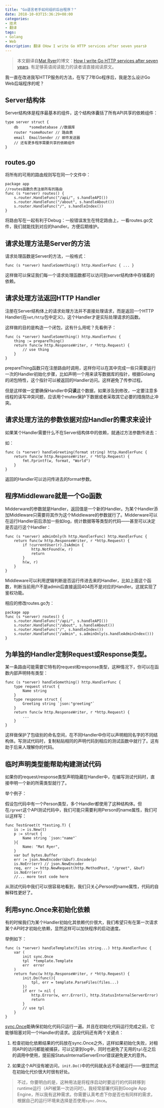 ```yaml
---
title: "Go语言老手如何组织后台程序？"
date: 2018-10-03T15:36:29+08:00
categories:
- 技术
- 翻译
tags:
- Golang
- Web
description: 翻译《How I write Go HTTP services after seven years》
---
```


> 本文翻译自[Mat Ryer](http://matryer.com/)的博文：[How I write Go HTTP services after seven years](https://medium.com/statuscode/how-i-write-go-http-services-after-seven-years-37c208122831). 有足够英语阅读能力的读者请直接阅读原文。

我一直在改进我写HTTP服务的方法，在写了7年Go程序后，我是怎么设计Go Web后端程序的呢？

## Server结构体

Server结构体是程序最基本的组件，这个结构体囊括了所有API共享的依赖组件：

```Golang
type server struct {
    db     *someDatabase //数据库
    router *someRouter // 路由表
    email  EmailSender // 邮件发送器
    // 还有更多程序需要共享的依赖组件
}
```

## routes.go

将所有的可用的路由规则写在同一个文件中：

```Golang
package app
//routes函数负责注册所有的路由
func (s *server) routes() {
    s.router.HandleFunc("/api/", s.handleAPI())
    s.router.HandleFunc("/about", s.handleAbout())
    s.router.HandleFunc("/", s.handleIndex())
}
```

将路由写在一起有利于Debug：一般错误发生在特定路由上，一看routes.go文件，我们就能找到对应的handler。方便后期维护。

## 请求处理方法是Server的方法

请求处理函数是Server的方法，一般格式：

```Golang
func (s *server) handleSomething() http.HandlerFunc { ... }
```

这样做可以保证我们每一个请求处理函数都可以访问到server结构体中存储着的依赖。

## 请求处理方法返回HTTP Handler

注册在Server结构体上的请求处理方法并不直接处理请求，而是返回一个HTTP Handler(在`net/http`包中定义)，这个Handler才是实际处理请求的函数。

这样做的目的是构造一个闭包，这有什么用呢？先看例子：

```Golang
func (s *server) handleSomething() http.HandlerFunc {
    thing := prepareThing()
    return func(w http.ResponseWriter, r *http.Request) {
        // use thing
    }
}
```

prepareThing函数只在注册路由时调用，这样你可以在其中完成一些只需要运行一次的Handler初始化步骤，比如声明一个用来读写数据库的指针，根据Golang的闭包特性，这个指针可以被返回的Handler访问。这样避免了传参过程。

但是这样做一定要确保Handler中**只读**这个数据，如果涉及到修改，一定要注意多线程的读写冲突问题，应该用个mutex保护下数据或者采取其它必要的措施防止冲突。

## 请求处理方法的参数依据对应Handler的需求来设计

如果某个Handler需要什么不在Server结构体中的依赖，就通过方法参数传进去：

如：

```Golang
func (s *server) handleGreeting(format string) http.HandlerFunc {
    return func(w http.ResponseWriter, r *http.Request) {
        fmt.Fprintf(w, format, "World")
    }
}
```

返回的Handler可以访问传进去的format参数。

## 程序Middleware就是一个Go函数

Midderware的参数就是Handler，返回值是一个新的Handler。为某个Handler添加Middleware只需要将其作为这个Middleware的参数就行了。Midderware可以在运行Handler前后添加一些如log，统计数据等等类型的代码——甚至可以决定是否运行这个Handler：

```Golang
func (s *server) adminOnly(h http.HandlerFunc) http.HandlerFunc {
    return func(w http.ResponseWriter, r *http.Request) {
        if !currentUser(r).IsAdmin {
            http.NotFound(w, r)
            return
        }
        h(w, r)
    }
}
```

Middleware可以利用逻辑判断是否运行传进去来的Handler，比如上面这个函数，判断当前用户不是admin后直接返回404而不是对应的Handler。这就实现了鉴权功能。

相应的修改routes.go为：

```Golang
package app
func (s *server) routes() {
    s.router.HandleFunc("/api/", s.handleAPI())
    s.router.HandleFunc("/about", s.handleAbout())
    s.router.HandleFunc("/", s.handleIndex())
    s.router.HandleFunc("/admin", s.adminOnly(s.handleAdminIndex()))
}
```

## 为单独的Handler定制Request或Response类型。

某一条路由可能需要它特有的request和response类型，这种情况下，你可以在函数内部声明特有类型：

```Golang
func (s *server) handleSomething() http.HandlerFunc {
    type request struct {
        Name string
    }
    type response struct {
        Greeting string `json:"greeting"`
    }
    return func(w http.ResponseWriter, r *http.Request) {
        ...
    }
}
```

这样做保护了包级别的命名空间，在不同Handler中你可以声明相同名字的不同结构体。写测试代码时，复制粘贴相同的声明代码到相应的测试函数中就行了。这有助于后来人理解你的代码。

## 临时声明类型能帮助构建测试代码

如果你的request/response类型声明隐藏在Handler中，在编写测试代码时，直接申明一个新的所需类型就行了。

举个例子：

假设包代码中有一个Person类型，多个Handler都使用了这种结构体。但在`/greet`这个API测试代码中，我们可能只需要利用Person的name属性，我们可以这样写：

```Golang
func TestGreet(t *testing.T) {
    is := is.New(t)
    p := struct {
        Name string `json:"name"`
    }{
        Name: "Mat Ryer",
    }
    var buf bytes.Buffer
    err := json.NewEncoder(&buf).Encode(p)
    is.NoErr(err) // json.NewEncoder
    req, err := http.NewRequest(http.MethodPost, "/greet", &buf)
    is.NoErr(err)
    //... more test code here
```

从测试代码中我们可以很容易地看到，我们只关心Person的name属性，代码的自解释性更好了。

## 利用sync.Once来初始化依赖

有的时候我们为某个Handler初始化其依赖代价很大，我们希望只有在第一次请求某个API时才初始化依赖，显然这样可以加快程序的启动速度。

举例如下：

```Golang
func (s *server) handleTemplate(files string...) http.HandlerFunc {
    var (
        init sync.Once
        tpl  *template.Template
        err  error
    )
    return func(w http.ResponseWriter, r *http.Request) {
        init.Do(func(){
            tpl, err = template.ParseFiles(files...)
        })
        if err != nil {
            http.Error(w, err.Error(), http.StatusInternalServerError)
            return
        }
        // use tpl
    }
}
```

[sync.Once](https://golang.org/pkg/sync/#Once)能确保初始化代码只运行一遍。并且在初始化代码运行完成之前，它能够阻塞对同一个Handler的请求。这段代码还有两个关键点：

1. 检查初始化依赖结果的代码放在sync.Once之外，这样如果初始化失败，对相同API的访问都能被捕获，可以记录到log中，同时也避免了无用的`tpl`在之后的调用中使用，提前报StatusInternalServerError错误避免更大的意外。

2. 如果这个API没有被访问，`init.Do()`中的代码就永远不会被运行——很显然这在初始化代价很大时很有好处。

> 不过，你要明白的是，这种用法是将程序启动时要运行的代码转移到runtime运行（API被第一次访问时）。我经常部署代码到Google App Engine，所以我有这种需求。你需要认真考虑下你是否也有同样的需求，根据自己的运行环境来选择是否使用`sync.Once`。
